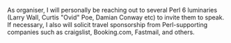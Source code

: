 As organiser, I will personally be reaching out to several Perl 6 luminaries (Larry Wall, Curtis "Ovid" Poe, Damian Conway etc) to invite them to speak. If necessary, I also will solicit travel sponsorship from Perl-supporting companies such as craigslist, Booking.com, Fastmail, and others.

